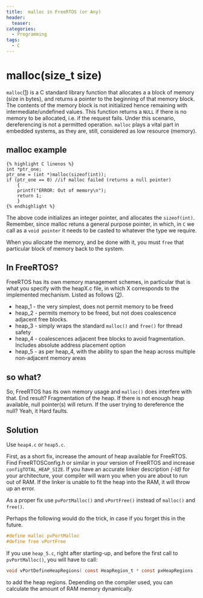 ```yaml
---
title:  malloc in FreeRTOS (or Any)
header:
  teaser: 
categories: 
  - Programming
tags:
  - C
---
```


# malloc(size_t size)

`malloc`([1]) is a C standard library function that allocates a a block of memory (size in bytes), and returns a pointer to the beginning of that memory block. The contents of the memory block is not initialized hence remaining with intermediate/undefined values. This function returns a `NULL` if there is no memory to be allocated, i.e. if the request fails. Under this scenario, dereferencing is not a permitted operation. `malloc` plays a vital part in embedded systems, as they are, still, considered as low resource (memory).

## malloc example

```
{% highlight C linenos %}
int *ptr_one;
ptr_one = (int *)malloc(sizeof(int));
if (ptr_one == 0) //if malloc failed (returns a null pointer)
	{
	printf("ERROR: Out of memory\n");
	return 1;
	}
{% endhighlight %}
```

The above code initializes an integer pointer, and allocates the `sizeof(int)`. Remember, since malloc retuns a general purpose pointer,
in which, in `C` we call as a `void pointer` it needs to be casted to whatever the type we require. 

When you allocate the memory, and be done with it, you must `free` that particular block of memory back to the system.

## In FreeRTOS?
FreeRTOS has its own memory management schemes, in particular that is what you specify with the heapX.c file, in which X corresponds to the implemented mechanism. Listed as follows ([2]).

* heap_1 - the very simplest, does not permit memory to be freed
* heap_2 - permits memory to be freed, but not does coalescence adjacent free blocks.
* heap_3 - simply wraps the standard `malloc()` and `free()` for thread safety
* heap_4 - coalescences adjacent free blocks to avoid fragmentation. Includes absolute address placement option
* heap_5 - as per heap_4, with the ability to span the heap across multiple non-adjacent memory areas

## so what?

So, FreeRTOS has its own memory usage and `malloc()` does interfere with that. End result? Fragmentation of the heap. If there is not enough
heap available, null pointer(s) will return. If the user trying to dereference the null? Yeah, it Hard faults.


## Solution

Use `heap4.c` or `heap5.c`.

First, as a short fix, increase the amount of heap available for FreeRTOS. Find FreeRTOSConfig.h or similar in your version
of FreeRTOS and increase `configTOTAL_HEAP_SIZE`. If you have an accurate linker description *(-ld)* for your architecture, 
your compiler will warn you when you are about to run out of RAM. If the linker is unable to fit the heap into the RAM, it will
throw up an error. 

As a proper fix use `pvPortMalloc()` and `vPortFree()` instead of `malloc()` and `free()`.

Perhaps the following would do the trick, in case if you forget this in the future.

```C
#define malloc pvPortMalloc
#define free vPortFree
```

If you use `heap_5.c`, right after starting-up, and before the first call to `pvPortMalloc()`, you will have to call:
```C 
void vPortDefineHeapRegions( const HeapRegion_t * const pxHeapRegions );
```

to add the heap regions. Depending on the compiler used, you can calculate the amount of RAM memory dynamically.


[1]:http://man7.org/linux/man-pages/man3/realloc.3.html
[2]:https://www.freertos.org/a00111.html

